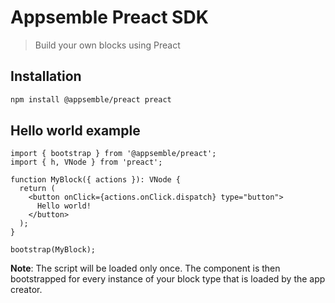 # Appsemble Preact SDK

> Build your own blocks using Preact

## Installation

```sh
npm install @appsemble/preact preact
```

## Hello world example

```tsx
import { bootstrap } from '@appsemble/preact';
import { h, VNode } from 'preact';

function MyBlock({ actions }): VNode {
  return (
    <button onClick={actions.onClick.dispatch} type="button">
      Hello world!
    </button>
  );
}

bootstrap(MyBlock);
```

**Note**: The script will be loaded only once. The component is then bootstrapped for every instance
of your block type that is loaded by the app creator.
